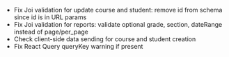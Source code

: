 - Fix Joi validation for update course and student: remove id from schema since id is in URL params
- Fix Joi validation for reports: validate optional grade, section, dateRange instead of page/per_page
- Check client-side data sending for course and student creation
- Fix React Query queryKey warning if present
